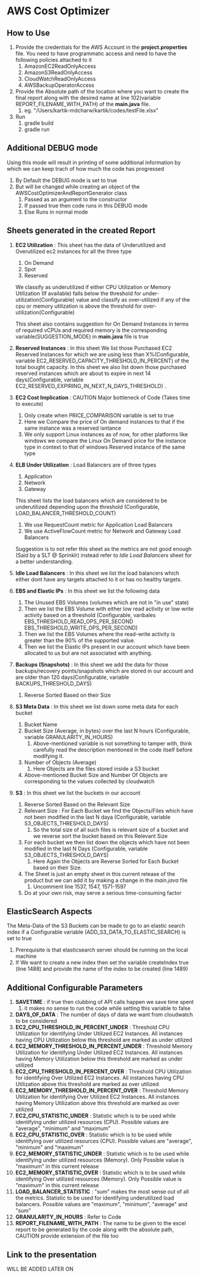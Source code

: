 # AWS Cost Optimizer

## How to Use
1. Provide the credentials for the AWS Account in the __project.properties__ file. You need to have programmatic access and need to have the following policies attached to it
   1. AmazonEC2ReadOnlyAccess
   2. AmazonS3ReadOnlyAccess
   3. CloudWatchReadOnlyAccess
   4. AWSBackupOperatorAccess
2. Provide the Absolute path of the location where you want to create the final report along with the desired name at line 102(variable REPORT_FILENAME_WITH_PATH) of the __main.java__ file.
   1. eg. "/Users/kartik-mdcharw/kartik/codes/testFile.xlsx"
3. Run
   1. gradle build
   2. gradle run

## Additional DEBUG mode
Using this mode will result in printing of some additional information by which we can keep trach of how much the code has progressed
1. By Default the DEBUG mode is set to true
2. But will be changed while creating an object of the AWSCostOptimizerAndReportGenerator class
   1. Passed as an argument to the constructor
   2. If passed true then code runs in this DEBUG mode
   3. Else Runs in normal mode

## Sheets generated in the created Report
1. __EC2 Utilization__ : This sheet has the data of Underutilized and Overutilized ec2 instances for all the three type
   1. On Demand
   2. Spot
   3. Reserved

   We classify as underutilized if either CPU Utilization or Memory Utilization (If available) falls below the threshold for under-utilization(Configurable) value and classify as over-utilized if any of the cpu or memory utilization is above the threshold for over-utilization(Configurable)

   This sheet also contains suggestion for On Demand Instances in terms of required vCPUs and required memory is the corresponding variable(SUGGESTION_MODE) in __main.java__ file is true
2. __Reserved Instances__ : In this sheet We list those Purchased EC2 Reserved Instances for which we are using less than X%(Configurable, variable EC2_RESERVED_CAPACITY_THRESHOLD_IN_PERCENT) of the total bought capacity. In this sheet we also list down those purchased reserved instances which are about to expire in next 14 days(Configurable, variable EC2_RESERVED_EXPIRING_IN_NEXT_N_DAYS_THRESHOLD) .
3. __EC2 Cost Implication__ : CAUTION Major bottleneck of Code (Takes time to execute)
   1. Only create when PRICE_COMPARISON variable is set to true
   2. Here we Compare the price of On demand instances to that if the same instance was a reserved isntance
   3. We only support Linux instances as of now, for other platforms like windows we compare the Linux On Demand price for the instance type in context to that of windows Reserved instance of the same type
4. __ELB Under Utilization__ : Load Balancers are of three types
   1. Application
   2. Network
   3. Gateway

   This sheet lists the load balancers which are considered to be underutilized depending upon the threshold (Configurable, LOAD_BALANCER_THRESHOLD_COUNT)
   1. We use RequestCount metric for Application Load Balancers
   2. We use ActiveFlowCount metric for Network and Gateway Load Balancers

   Suggestion is to not refer this sheet as the metrics are not good enough (Said by a SLT @ Sprinklr) instead refer to _Idle Load Balancers_ sheet for a better understanding.
5. __Idle Load Balancers__ : In this sheet we list the load balancers which either dont have any targets attached to it or has no healthy targets.
6. __EBS and Elastic IPs__ : In this sheet we list the following data
   1. The Unused EBS Volumes (volumes which are not in "in use" state)
   2. Then we list the EBS Volume with either low read activity or low write activity based on a threshold (Configurable, varibales EBS_THRESHOLD_READ_OPS_PER_SECOND EBS_THRESHOLD_WRITE_OPS_PER_SECOND)
   3. Then we list the EBS Volumes where the read-write activity is greater than the 90% of the supported value.
   4. Then we list the Elastic IPs present in our account which have been allocated to us but are not associated with anything.
7. __Backups (Snapshots)__ : In this sheet we add the data for those backups/recovery points/snapshots which are stored in our account and are older than 120 days(Configurable, variable BACKUPS_THRESHOLD_DAYS)
   1. Reverse Sorted Based on their Size
8. __S3 Meta Data__ : In this sheet we list down some meta data for each bucket
   1. Bucket Name
   2. Bucket Size (Average, in bytes) over the last N hours (Configurable, variable GRANULARITY_IN_HOURS)
      1. Above-mentioned variable is not something to tamper with, think carefully read the description mentioned in the code itself before modifying it.
   3. Number of Objects (Average)
      1. Here Objects are the files stored inside a S3 bucket
   4. Above-mentioned Bucket Size and Number Of Objects are corresponding to the values collected by cloudwatch
9. __S3__ : In this sheet we list the buckets in our account
   1. Reverse Sorted Based on the Relevant Size
   2. Relevant Size : For Each Bucket we find the Objects/Files which have not been modified in the last N daya (Configurable, variable S3_OBJECTS_THRESHOLD_DAYS)
      1. So the total size of all such files is relevant size of a bucket and we reverse sort the bucket based on this Relevant Size
   3. For each bucket we then list down the objects which have not been modified in the last N Days (Configurable, variable S3_OBJECTS_THRESHOLD_DAYS)
      1. Here Again the Objects are Reverse Sorted for Each Bucket based on their Size.
   4. The Sheet is just an empty sheet in this current release of the product but we can add it by making a change in the _main.java_ file
      1. Uncomment line 1537, 1547, 1571-1597
   5. Do at your own risk, may serve a serious time-consuming factor

## ElasticSearch Aspects
The Meta-Data of the S3 Buckets can be made to go to an elastic search index if a Configurable variable (ADD_S3_DATA_TO_ELASTIC_SEARCH) is set to true
1. Prerequisite is that elasticsearch server should be running on the local machine
2. If We want to create a new index then set the variable createIndex true (line 1488) and provide the name of the index to be created (line 1489)

## Additional Configurable Parameters
1. __SAVETIME__ : if true then clubbing of API calls happen we save time spent
   1. it makes no sense to run the code while setting this variable to false
2. __DAYS_OF_DATA__ : The number of days of data we want from cloudwatch to be considered
3. __EC2_CPU_THRESHOLD_IN_PERCENT_UNDER__ : Threshold CPU Utilization for identifying Under Utilized EC2 Instances. All instances having CPU Utilization below this threshold are marked as under utilized
4. __EC2_MEMORY_THRESHOLD_IN_PERCENT_UNDER__ : Threshold Memory Utilization for identifying Under Utilized EC2 Instances. All instances having Memory Utilization below this threshold are marked as under utilized
5. __EC2_CPU_THRESHOLD_IN_PERCENT_OVER__ : Threshold CPU Utilization for identifying Over Utilized EC2 Instances. All instances having CPU Utilization above this threshold are marked as over utilized
6. __EC2_MEMORY_THRESHOLD_IN_PERCENT_OVER__ : Threshold Memory Utilization for identifying Over Utilized EC2 Instances. All instances having Memory Utilization above this threshold are marked as over utilized
7. __EC2_CPU_STATISTIC_UNDER__ : Statistic which is to be used while identifying under utilized resources (CPU). Possible values are "average", "minimum" and "maximum"
8. __EC2_CPU_STATISTIC_OVER__ : Statistic which is to be used while identifying over utilized resources (CPU). Possible values are "average", "minimum" and "maximum"
9. __EC2_MEMORY_STATISTIC_UNDER__ : Statistic which is to be used while identifying under utilized resources (Memory). Only Possible value is "maximum" in this current release
10. __EC2_MEMORY_STATISTIC_OVER__ : Statistic which is to be used while identifying Over utilized resources (Memory). Only Possible value is "maximum" in this current release
11. __LOAD_BALANCER_STATISTIC__ : "sum" makes the most sense out of all the metrics. Statistic to be used for identifying underutilized load balancers. Possible values are "maximum", "minimum", "average" and "sum"
12. __GRANULARITY_IN_HOURS__ : Refer to Code
13. __REPORT_FILENAME_WITH_PATH__ : The name to be given to the excel report to be generated by the code along with the absolute path, CAUTION provide extension of the file too

## Link to the presentation
WILL BE ADDED LATER ON